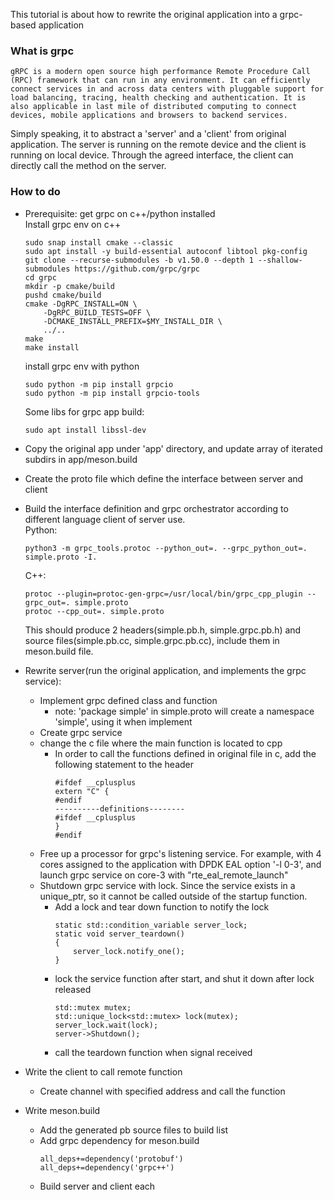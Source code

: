 This tutorial is about how to rewrite the original application into a grpc-based application


### What is grpc
```
gRPC is a modern open source high performance Remote Procedure Call (RPC) framework that can run in any environment. It can efficiently connect services in and across data centers with pluggable support for load balancing, tracing, health checking and authentication. It is also applicable in last mile of distributed computing to connect devices, mobile applications and browsers to backend services.
```

Simply speaking, it to abstract a 'server' and a 'client' from original application. The server is running on the remote device and the client is running on local device. Through the agreed interface, the client can directly call the method on the server.


### How to do
* Prerequisite: get grpc on c++/python installed  
  Install grpc env on c++
  ```
  sudo snap install cmake --classic
  sudo apt install -y build-essential autoconf libtool pkg-config
  git clone --recurse-submodules -b v1.50.0 --depth 1 --shallow-submodules https://github.com/grpc/grpc
  cd grpc
  mkdir -p cmake/build
  pushd cmake/build
  cmake -DgRPC_INSTALL=ON \
      -DgRPC_BUILD_TESTS=OFF \
      -DCMAKE_INSTALL_PREFIX=$MY_INSTALL_DIR \
      ../..
  make
  make install
  ```
  install grpc env with python
  ```
  sudo python -m pip install grpcio
  sudo python -m pip install grpcio-tools
  ```
  Some libs for grpc app build:
  ```
  sudo apt install libssl-dev
  ```

* Copy the original app under 'app' directory, and update array of iterated subdirs in app/meson.build  

* Create the proto file which define the interface between server and client  
* Build the interface definition and grpc orchestrator according to different language client of server use.  
    Python:
    ```
    python3 -m grpc_tools.protoc --python_out=. --grpc_python_out=. simple.proto -I.
    ```

    C++:
    ```
    protoc --plugin=protoc-gen-grpc=/usr/local/bin/grpc_cpp_plugin --grpc_out=. simple.proto
    protoc --cpp_out=. simple.proto

    ```
    This should produce 2 headers(simple.pb.h, simple.grpc.pb.h) and source files(simple.pb.cc, simple.grpc.pb.cc), include them in meson.build file.
* Rewrite server(run the original application, and implements the grpc service):
  * Implement grpc defined class and function
    * note: 'package simple' in simple.proto will create a namespace 'simple', using it when implement
  * Create grpc service
  * change the c file where the main function is located to cpp  
    * In order to call the functions defined in original file in c, add the following statement to the header
        ```
        #ifdef __cplusplus
        extern "C" {
        #endif
        ----------definitions--------
        #ifdef __cplusplus
        }
        #endif
        ```
  * Free up a processor for grpc's listening service. For example, with 4 cores assigned to the application with DPDK EAL option '-l 0-3', and launch grpc service on core-3 with "rte_eal_remote_launch"
  * Shutdown grpc service with lock. Since the service exists in a unique_ptr, so it cannot be called outside of the startup function.
    * Add a lock and tear down function to notify the lock
        ```
        static std::condition_variable server_lock;
        static void server_teardown()
        {
            server_lock.notify_one();
        }
        ```
    * lock the service function after start, and shut it down after lock released
        ```
        std::mutex mutex;
        std::unique_lock<std::mutex> lock(mutex);
        server_lock.wait(lock);
        server->Shutdown();
        ```
    * call the teardown function when signal received
* Write the client to call remote function
  * Create channel with specified address and call the function
* Write meson.build
    * Add the generated pb source files to build list
    * Add grpc dependency for meson.build
        ```
        all_deps+=dependency('protobuf')
        all_deps+=dependency('grpc++')
        ```
    * Build server and client each